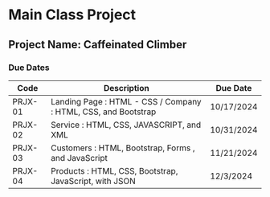 # Main Class Project 
## Project Name:  Caffeinated Climber
### Due Dates 
| Code | Description | Due Date | 
| ------- | --------------------------------------- | ----------- | 
| PRJX-01 | Landing Page : HTML - CSS / Company : HTML, CSS, and Bootstrap | 10/17/2024 | 
| PRJX-02 | Service : HTML, CSS, JAVASCRIPT, and XML | 10/31/2024 | 
| PRJX-03 | Customers : HTML, Bootstrap, Forms , and JavaScript  | 11/21/2024 | 
| PRJX-04 | Products : HTML, CSS, Bootstrap, JavaScript, with JSON | 12/3/2024 | 
